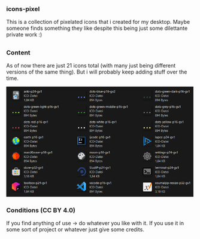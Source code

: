 ### icons-pixel
This is a collection of pixelated icons that i created for my desktop. Maybe someone finds something they like despite this being just some dilettante private work :)
##

### Content

As of now there are just 21 icons total (with many just being different versions of the same thing). But i will probably keep adding stuff over the time.

<img src="preview.png" alt="Preview" width="500"/>


### Conditions (CC BY 4.0)
If you find anything of use -> do whatever you like with it. If you use it in some sort of project or whatever just give some credits.